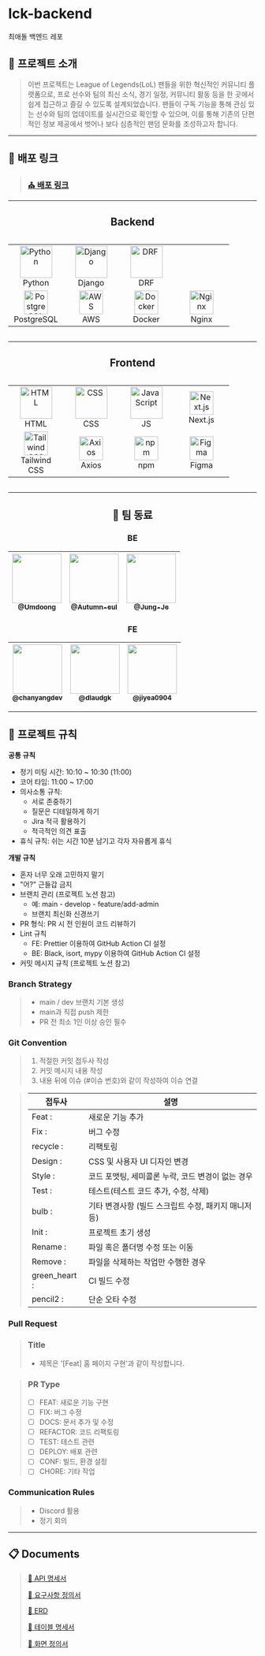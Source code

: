 # lck-backend
최애돌 백엔드 레포

## 📖 프로젝트 소개

> 이번 프로젝트는 League of Legends(LoL) 팬들을 위한 혁신적인 커뮤니티 플랫폼으로, 프로 선수와 팀의 최신 소식, 경기 일정, 커뮤니티 활동 등을 한 곳에서 쉽게 접근하고 즐길 수 있도록 설계되었습니다. 팬들이 구독 기능을 통해 관심 있는 선수와 팀의 업데이트를 실시간으로 확인할 수 있으며, 이를 통해 기존의 단편적인 정보 제공에서 벗어나 보다 심층적인 팬덤 문화를 조성하고자 합니다.
---
## :link: 배포 링크

> ### [⛪ 배포 링크](https://choeaelol.umdoong.shop/)


<hr>
<h2 align="center"> Backend </h2>

<div style="display: flex; justify-content: center; flex-wrap: wrap; gap: 20px;">
  <table align="center">
    <tr>
      <td align="center" width="96">
        <img src="https://techstack-generator.vercel.app/python-icon.svg" alt="Python" width="65" height="65" />
        <br>Python
      </td>
      <td align="center" width="96">
        <img src="https://techstack-generator.vercel.app/django-icon.svg" alt="Django" width="65" height="65" />
        <br>Django
      </td>
      <td align="center" width="96">
        <img src="https://upload.wikimedia.org/wikipedia/commons/6/68/Django_REST_framework_logo.svg" alt="DRF" width="65" height="65" />
        <br>DRF
      </td>
    </tr>
    <tr>
      <td align="center" width="96">
        <img src="https://skillicons.dev/icons?i=postgres" alt="PostgreSQL" width="48" height="48" />
        <br>PostgreSQL
      </td>
      <td align="center" width="96">
        <img src="https://skillicons.dev/icons?i=aws" alt="AWS" width="48" height="48" />
        <br>AWS
      </td>
      <td align="center" width="96">
        <img src="https://skillicons.dev/icons?i=docker" alt="Docker" width="48" height="48" />
        <br>Docker
      </td>
      <td align="center" width="96">
        <img src="https://skillicons.dev/icons?i=nginx" alt="Nginx" width="48" height="48" />
        <br>Nginx
      </td>
    </tr>
  </table>
</div>

<hr>
<h2 align="center"> Frontend </h2>

<div style="display: flex; justify-content: center; flex-wrap: wrap; gap: 20px;">
  <table align="center">
    <tr>
      <td align="center" width="96">
        <img src="https://cdn.jsdelivr.net/gh/devicons/devicon/icons/html5/html5-original.svg" alt="HTML" width="65" height="65" />
        <br>HTML
      </td>
      <td align="center" width="96">
        <img src="https://cdn.jsdelivr.net/gh/devicons/devicon/icons/css3/css3-original.svg" alt="CSS" width="65" height="65" />
        <br>CSS
      </td>
      <td align="center" width="96">
        <img src="https://techstack-generator.vercel.app/js-icon.svg" alt="JavaScript" width="65" height="65" />
        <br>JS
      </td>
      <td align="center" width="96">
        <img src="https://skillicons.dev/icons?i=nextjs" alt="Next.js" width="48" height="48" />
        <br>Next.js
      </td>
    </tr>
    <tr>
      <td align="center" width="96">
        <img src="https://skillicons.dev/icons?i=tailwind" alt="Tailwind CSS" width="48" height="48" />
        <br>Tailwind CSS
      </td>
      <td align="center" width="96">
        <img src="https://avatars.githubusercontent.com/u/32372333?s=280&v=4" alt="Axios" width="48" height="48" />
        <br>Axios
      </td>
      <td align="center" width="96">
        <img src="https://skillicons.dev/icons?i=npm" alt="npm" width="48" height="48" />
        <br>npm
      </td>
      <td align="center" width="96">
        <img src="https://skillicons.dev/icons?i=figma" alt="Figma" width="48" height="48" />
        <br>Figma
      </td>
    </tr>
  </table>
</div>

--- 
<div align="center">
  
  ## :busts_in_silhouette: 팀 동료
  
  ### BE
  
  | <a href="https://github.com/Umdoong"><img src="https://github.com/Umdoong.png" width="100px"/><br/><sub><b>@Umdoong</b></sub></a> | <a href="https://github.com/Autumn-eul"><img src="https://github.com/Autumn-eul.png" width="100px"/><br/><sub><b>@Autumn-eul</b></sub></a> | <a href="https://github.com/Jung-Je"><img src="https://github.com/Jung-Je.png" width="100px"/><br/><sub><b>@Jung-Je</b></sub></a> |
  |:----------------------------------------------------------:|:--------------------------------------------------------------:|:----------------------------------------------------------:|
  
  ### FE
  
  | <a href="https://github.com/chanyangdev"><img src="https://github.com/chanyangdev.png" width="100px"/><br/><sub><b>@chanyangdev</b></sub></a> | <a href="https://github.com/dlaudgk"><img src="https://github.com/dlaudgk.png" width="100px"/><br/><sub><b>@dlaudgk</b></sub></a> | <a href="https://github.com/jiyea0904"><img src="https://github.com/jiyea0904.png" width="100px"/><br/><sub><b>@jiyea0904</b></sub></a> |
  |:----------------------------------------------------------:|:----------------------------------------------------------:|:----------------------------------------------------------:|
  
</div>



---
## 📑 프로젝트 규칙

**공통 규칙**  
- 정기 미팅 시간: 10:10 ~ 10:30 (11:00)  
- 코어 타임: 11:00 ~ 17:00  
- 의사소통 규칙:  
  - 서로 존중하기  
  - 질문은 디테일하게 하기  
  - Jira 적극 활용하기  
  - 적극적인 의견 표출  
- 휴식 규칙: 쉬는 시간 10분 남기고 각자 자유롭게 휴식  

**개발 규칙**  
- 혼자 너무 오래 고민하지 말기  
- "어?" 근들갑 금지  
- 브랜치 관리 (프로젝트 노션 참고)  
  - 예: main - develop - feature/add-admin  
  - 브랜치 최신화 신경쓰기  
- PR 형식: PR 시 전 인원이 코드 리뷰하기  
- Lint 규칙  
  - FE: Prettier 이용하여 GitHub Action CI 설정  
  - BE: Black, isort, mypy 이용하여 GitHub Action CI 설정  
- 커밋 메시지 규칙 (프로젝트 노션 참고)

### Branch Strategy
> - main / dev 브랜치 기본 생성 
> - main과 직접 push 제한
> - PR 전 최소 1인 이상 승인 필수

### Git Convention
> 1. 적절한 커밋 접두사 작성
> 2. 커밋 메시지 내용 작성
> 3. 내용 뒤에 이슈 (#이슈 번호)와 같이 작성하여 이슈 연결

> | 접두사        | 설명                  |
> | ------------- | --------------------- |
> | Feat :     | 새로운 기능 추가           |
> | Fix :      | 버그 수정              |
> | recycle :      | 리팩토링             |
> | Design :     | CSS 및 사용자 UI 디자인 변경 |
> | Style :    | 코드 포맷팅, 세미콜론 누락, 코드 변경이 없는 경우        |
> | Test : | 테스트(테스트 코드 추가, 수정, 삭제) |
> | bulb :     | 기타 변경사항 (빌드 스크립트 수정, 패키지 매니저 등)            |
> | Init :   | 프로젝트 초기 생성              |
> | Rename :     | 파일 혹은 폴더명 수정 또는 이동   |
> | Remove :     | 파일을 삭제하는 작업만 수행한 경우      |
> | green_heart :    | CI 빌드 수정            | 
> | pencil2 :    | 단순 오타 수정            | 


### Pull Request
> ### Title
> * 제목은 '[Feat] 홈 페이지 구현'과 같이 작성합니다.

> ### PR Type
  > - [ ] FEAT: 새로운 기능 구현
  > - [ ] FIX: 버그 수정
  > - [ ] DOCS: 문서 추가 및 수정
  > - [ ] REFACTOR: 코드 리팩토링
  > - [ ] TEST: 테스트 관련
  > - [ ] DEPLOY: 배포 관련
  > - [ ] CONF: 빌드, 환경 설정
  > - [ ] CHORE: 기타 작업

### Communication Rules
> - Discord 활용 
> - 정기 회의

--- 
## :clipboard: Documents
> [📜 API 명세서](https://docs.google.com/spreadsheets/d/17s6202mBCxUK9hMEwM8oIsjbZNgiQRHCEbl2AXTjvJY/edit?gid=0#gid=0)
> 
> [📜 요구사항 정의서](https://docs.google.com/spreadsheets/d/1GESEubHML3homN5VAopU5Jg6H7bMepu4-NGfX35_erM/edit?gid=300631716#gid=300631716)
> 
> [📜 ERD](https://dbdiagram.io/d/Copy-of-Untitled-Diagram-67b7007b263d6cf9a0d83d15)
> 
> [📜 테이블 명세서](https://docs.google.com/spreadsheets/d/1iy8DB3DfR-10oJXZPHp5p-EJnr7oSW77Q9U6Wawu9FY/edit?usp=sharing)
>
> [📜 화면 정의서](https://docs.google.com/spreadsheets/d/1dOeHPI0pT-e9dsPFesI6s9Q-hIlFhekD4i-F_MOGJnI/edit?usp=sharing)